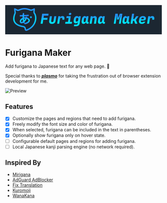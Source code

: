 <div align="center">
    <img src="./assets/logo.svg">
</div>

# Furigana Maker

Add furigana to Japanese text for any web page. 🤔

Special thanks to **_[plasmo](https://github.com/PlasmoHQ/plasmo)_** for taking the frustration out of browser extension development for me.

![Preview](https://s2.loli.net/2023/09/01/hjMxiWmyOkf4GQB.webp)

## Features

- [x] Customize the pages and regions that need to add furigana.
- [x] Freely modify the font size and color of furigana.
- [x] When selected, furigana can be included in the text in parentheses.
- [x] Optionally show furigana only on hover state.
- [ ] Configurable default pages and regions for adding furigana.
- [ ] Local Japanese kanji parsing engine (no network required).

## Inspired By

- [Mirigana](https://chrome.google.com/webstore/detail/mirigana/hbekfodhcnfpkmoeaijgbamedofonjib)
- [AdGuard AdBlocker](https://chrome.google.com/webstore/detail/adguard-adblocker/bgnkhhnnamicmpeenaelnjfhikgbkllg)
- [Fix Translation](https://chrome.google.com/webstore/detail/fix-translation/nefkkabmejdacaifhjoinegmoggdbgee)
- [Kuromoji](https://github.com/atilika/kuromoji)
- [WanaKana](https://github.com/WaniKani/WanaKana)

